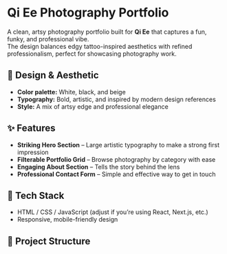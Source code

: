 # Qi Ee Photography Portfolio

A clean, artsy photography portfolio built for **Qi Ee** that captures a fun, funky, and professional vibe.  
The design balances edgy tattoo-inspired aesthetics with refined professionalism, perfect for showcasing photography work.

## 🎨 Design & Aesthetic

- **Color palette:** White, black, and beige
- **Typography:** Bold, artistic, and inspired by modern design references
- **Style:** A mix of artsy edge and professional elegance

## ✨ Features

- **Striking Hero Section** – Large artistic typography to make a strong first impression
- **Filterable Portfolio Grid** – Browse photography by category with ease
- **Engaging About Section** – Tells the story behind the lens
- **Professional Contact Form** – Simple and effective way to get in touch

## 🚀 Tech Stack

- HTML / CSS / JavaScript (adjust if you’re using React, Next.js, etc.)
- Responsive, mobile-friendly design

## 📂 Project Structure
